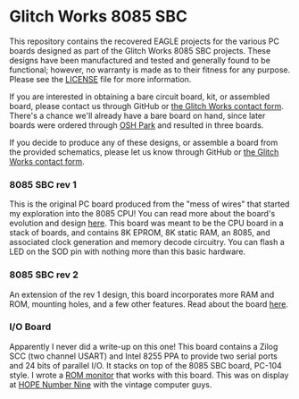 # Glitch Works 8085 SBC

This repository contains the recovered EAGLE projects for the various PC boards designed as part of the Glitch Works 8085 SBC projects. These designs have been manufactured and tested and generally found to be functional; however, no warranty is made as to their fitness for any purpose. Please see the [LICENSE](https://github.com/glitchwrks/8085_sbc/blob/master/LICENSE) file for more information.

If you are interested in obtaining a bare circuit board, kit, or assembled board, please contact us through GitHub or [the Glitch Works contact form](https://services.theglitchworks.net/ng/messages/new). There's a chance we'll already have a bare board on hand, since later boards were ordered through [OSH Park](https://oshpark.com/) and resulted in three boards.

If you decide to produce any of these designs, or assemble a board from the provided schematics, please let us know through GitHub or [the Glitch Works contact form](https://services.theglitchworks.net/ng/messages/new).

### 8085 SBC rev 1

This is the original PC board produced from the "mess of wires" that started my exploration into the 8085 CPU! You can read more about the board's evolution and design [here](http://www.glitchwrks.com/2010/09/02/8085-sbc). This board was meant to be the CPU board in a stack of boards, and contains 8K EPROM, 8K static RAM, an 8085, and associated clock generation and memory decode circuitry. You can flash a LED on the SOD pin with nothing more than this basic hardware.

### 8085 SBC rev 2

An extension of the rev 1 design, this board incorporates more RAM and ROM, mounting holes, and a few other features. Read about the board [here](http://www.glitchwrks.com/2011/10/29/sbc-rev-2).

### I/O Board

Apparently I never did a write-up on this one! This board contains a Zilog SCC (two channel USART) and Intel 8255 PPA to provide two serial ports and 24 bits of parallel I/O. It stacks on top of the 8085 SBC board, PC-104 style. I wrote a [ROM monitor](https://github.com/chapmajs/glitchworks_monitor) that works with this board. This was on display at [HOPE Number Nine](http://hope.net/) with the vintage computer guys.
